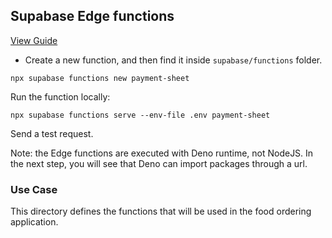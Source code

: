 ## Supabase Edge functions

[View Guide](https://supabase.com/docs/guides/functions)

- Create a new function, and then find it inside `supabase/functions` folder.

```tsx
npx supabase functions new payment-sheet
```

Run the function locally:

```tsx
npx supabase functions serve --env-file .env payment-sheet
```

Send a test request.

Note: the Edge functions are executed with Deno runtime, not NodeJS. In the next step, you will see that Deno can import packages through a url.

### Use Case

This directory defines the functions that will be used in the food ordering application.